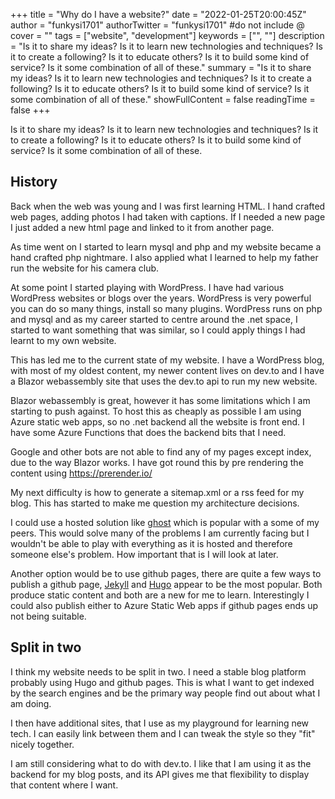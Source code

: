 +++
title = "Why do I have a website?"
date = "2022-01-25T20:00:45Z"
author = "funkysi1701"
authorTwitter = "funkysi1701" #do not include @
cover = ""
tags = ["website", "development"]
keywords = ["", ""]
description = "Is it to share my ideas? Is it to learn new technologies and techniques? Is it to create a following? Is it to educate others? Is it to build some kind of service? Is it some combination of all of these."
summary = "Is it to share my ideas? Is it to learn new technologies and techniques? Is it to create a following? Is it to educate others? Is it to build some kind of service? Is it some combination of all of these."
showFullContent = false
readingTime = false
+++

Is it to share my ideas? Is it to learn new technologies and techniques? Is it to create a following? Is it to educate others? Is it to build some kind of service? Is it some combination of all of these.

## History 

Back when the web was young and I was first learning HTML.  I hand crafted web pages, adding photos I had taken with captions. If I needed a new page I just added a new html page and linked to it from another page.

As time went on I started to learn mysql and php and my website became a hand crafted php nightmare. I also applied what I learned to help my father run the website for his camera club.

At some point I started playing with WordPress. I have had various WordPress websites or blogs over the years. WordPress is very powerful you can do so many things, install so many plugins. WordPress runs on php and mysql and as my career started to centre around the .net space, I started to want something that was similar, so I could apply things I had learnt to my own website. 

This has led me to the current state of my website. I have a WordPress blog, with most of my oldest content, my newer content lives on dev.to and I have a Blazor webassembly site that uses the dev.to api to run my new website.

Blazor webassembly is great, however it has some limitations which I am starting to push against. To host this as cheaply as possible I am using Azure static web apps, so no .net backend all the website is front end. I have some Azure Functions that does the backend bits that I need.

Google and other bots are not able to find any of my pages except index, due to the way Blazor works. I have got round this by pre rendering the content using https://prerender.io/ 

My next difficulty is how to generate a sitemap.xml or a rss feed for my blog. This has started to make me question my architecture decisions.

I could use a hosted solution like [ghost](https://ghost.org/) which is popular with a some of my peers. This would solve many of the problems I am currently facing but I wouldn't be able to play with everything as it is hosted and therefore someone else's problem. How important that is I will look at later.

Another option would be to use github pages, there are quite a few ways to publish a github page, [Jekyll](https://jekyllrb.com/) and [Hugo](https://gohugo.io/) appear to be the most popular. Both produce static content and both are a new for me to learn. Interestingly I could also publish either to Azure Static Web apps if github pages ends up not being suitable.

## Split in two

I think my website needs to be split in two. I need a stable blog platform probably using Hugo and github pages. This is what I want to get indexed by the search engines and be the primary way people find out about what I am doing.

I then have additional sites, that I use as my playground for learning new tech. I can easily link between them and I can tweak the style so they "fit" nicely together.

I am still considering what to do with dev.to. I like that I am using it as the backend for my blog posts, and its API gives me that flexibility to display that content where I want.
